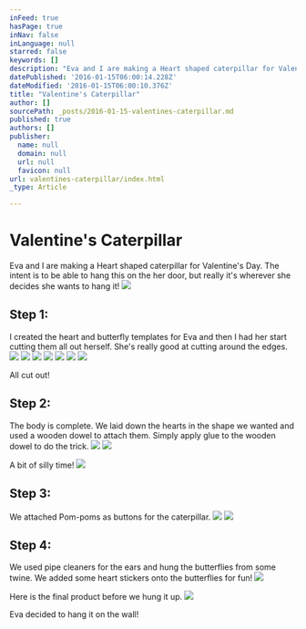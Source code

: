 ```yaml
---
inFeed: true
hasPage: true
inNav: false
inLanguage: null
starred: false
keywords: []
description: "Eva and I are making a Heart shaped caterpillar for Valentine's Day."
datePublished: '2016-01-15T06:00:14.228Z'
dateModified: '2016-01-15T06:00:10.376Z'
title: "Valentine's Caterpillar"
author: []
sourcePath: _posts/2016-01-15-valentines-caterpillar.md
published: true
authors: []
publisher:
  name: null
  domain: null
  url: null
  favicon: null
url: valentines-caterpillar/index.html
_type: Article

---
```

# Valentine's Caterpillar

Eva and I are making a Heart shaped caterpillar for Valentine's Day.  The intent is to be able to hang this on the her door, but really it's wherever she decides she wants to hang it!
![](https://s3-us-west-2.amazonaws.com/the-grid-img/p/708102ae862c82a0b67f76140967084b5b5216f7.jpg)

## Step 1:

I created the heart and butterfly templates for Eva and then I had her start cutting them all out herself.  She's really good at cutting around the edges.
![](https://s3-us-west-2.amazonaws.com/the-grid-img/p/6990111328c30458a47ef5c23ec02a157bc98c1a.jpg)
![](https://s3-us-west-2.amazonaws.com/the-grid-img/p/665501badd2f1aacd3aef1ab9a40afd7c10785e9.jpg)
![](https://s3-us-west-2.amazonaws.com/the-grid-img/p/5e489a3fb60fc9a804db345727737f37a7c2f40d.jpg)
![](https://s3-us-west-2.amazonaws.com/the-grid-img/p/0894f571490c5ece171669188e00048df2710ad7.jpg)
![](https://s3-us-west-2.amazonaws.com/the-grid-img/p/4a47f713568bbbe3dc6b37205fc3d274d2f1388c.jpg)
![](https://s3-us-west-2.amazonaws.com/the-grid-img/p/43bbb0fbfaa01297f1ab21bb58c3aef443795b19.jpg)
![](https://s3-us-west-2.amazonaws.com/the-grid-img/p/c1c08c1e150ddd4ff19b2f9a611d3c0dd5e647ba.jpg)

All cut out!

## Step 2:

The body is complete. We laid down the hearts in the shape we wanted and used a wooden dowel to attach them.  Simply apply glue to the wooden dowel to do the trick.
![](https://s3-us-west-2.amazonaws.com/the-grid-img/p/3ef53eae3fc7b7691ba81ac40aca9385f1352299.jpg)
![](https://s3-us-west-2.amazonaws.com/the-grid-img/p/22cc70ce51b6d0ab30e194611d89e3d0e3dee769.jpg)

A bit of silly time!
![](https://s3-us-west-2.amazonaws.com/the-grid-img/p/9e1cfb319dfd57d44f8d419fe406dcb8242e7f08.jpg)

## Step 3:

We attached Pom-poms as buttons for the caterpillar.
![](https://s3-us-west-2.amazonaws.com/the-grid-img/p/af0e05076933b8a22f42e88d736905fb8d1b2668.jpg)
![](https://s3-us-west-2.amazonaws.com/the-grid-img/p/d15ffbb729cf6f10710d7f72e2109de0516456d9.jpg)

## Step 4:

We used pipe cleaners for the ears and hung the butterflies from some twine. We added some heart stickers onto the butterflies for fun!
![](https://s3-us-west-2.amazonaws.com/the-grid-img/p/558ddb3bfb95fb8a8332b329ed6e2127711fdd07.jpg)

Here is the final product before we hung it up. ![](https://s3-us-west-2.amazonaws.com/the-grid-img/p/22d523a63f078781597b107b26dc0eadf878fc34.jpg)

Eva decided to hang it on the wall!